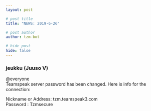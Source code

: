 ```yaml
---
layout: post

# post title
title: "NEWS: 2019-6-26"

# post author
author: tzm-bot

# hide post
hide: false
---
```


### jeukku (Juuso V)

@​everyone   
Teamspeak server password has been changed. Here is info for the connection:  
   
Nickname or Address: tzm.teamspeak3.com  
Password : Tzmsecure  



